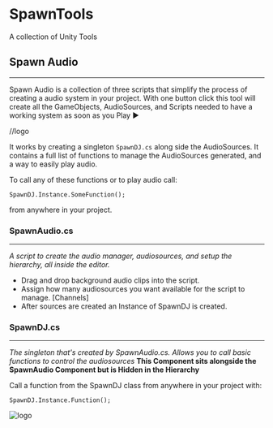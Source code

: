 # SpawnTools
 A collection of Unity Tools

## Spawn Audio
---

Spawn Audio is a collection of three scripts that simplify the process of creating a audio system in your project.
With one button click this tool will create all the GameObjects, AudioSources, and Scripts
needed to have a working system as soon as you Play ▶️

//logo

It works by creating a singleton `SpawnDJ.cs` along side the AudioSources.
It contains a full list of functions to manage the AudioSources generated, and a way to easily play audio.

To call any of these functions or to play audio call:

`SpawnDJ.Instance.SomeFunction();`

from anywhere in your project.


### SpawnAudio.cs
---
*A script to create the audio manager, audiosources, and setup the hierarchy, all inside the editor.*

- Drag and drop background audio clips into the script.
- Assign how many audiosources you want available for the script to manage. [Channels]
- After sources are created an Instance of SpawnDJ is created.

### SpawnDJ.cs
---
*The singleton that's created by SpawnAudio.cs. Allows you to call basic functions to control the audiosources*
**This Component sits alongside the SpawnAudio Component but is Hidden in the Hierarchy**



Call a function from the SpawnDJ class from anywhere in your project with:

`SpawnDJ.Instance.Function();`

![logo](https://spawncampgames.github.io/img/maincolorized.png)



